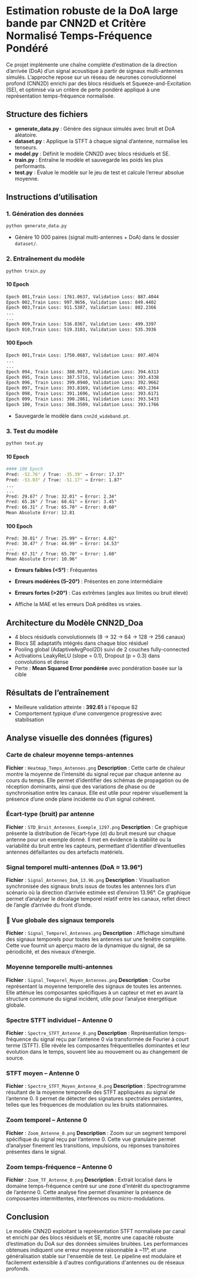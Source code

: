 # Estimation robuste de la DoA large bande par CNN2D et Critère Normalisé Temps-Fréquence Pondéré

Ce projet implémente une chaîne complète d’estimation de la direction d’arrivée (DoA) d’un signal acoustique à partir de signaux multi-antennes simulés. L’approche repose sur un réseau de neurones convolutionnel profond (CNN2D) enrichi par des blocs résiduels et Squeeze-and-Excitation (SE), et optimisé via un critère de perte pondéré appliqué à une représentation temps-fréquence normalisée.

## Structure des fichiers

* **generate\_data.py** : Génère des signaux simulés avec bruit et DoA aléatoire.
* **dataset.py** : Applique la STFT à chaque signal d’antenne, normalise les tenseurs.
* **model.py** : Définit le modèle CNN2D avec blocs résiduels et SE.
* **train.py** : Entraîne le modèle et sauvegarde les poids les plus performants.
* **test.py** : Évalue le modèle sur le jeu de test et calcule l’erreur absolue moyenne.

## Instructions d’utilisation

### 1. Génération des données

```bash
python generate_data.py
```

* Génère 10 000 paires (signal multi-antennes + DoA) dans le dossier `dataset/`.

### 2. Entraînement du modèle

```bash
python train.py
```

#### 10 Epoch
```bash
Epoch 001,Train Loss: 1761.0637, Validation Loss: 887.4044 
Epoch 002,Train Loss: 997.9656, Validation Loss: 849.4402 
Epoch 003,Train Loss: 911.5387, Validation Loss: 802.2366 
...
...
Epoch 009,Train Loss: 516.8367, Validation Loss: 499.3397 
Epoch 010,Train Loss: 519.3103, Validation Loss: 535.3936
```

#### 100 Epoch

```bash
Epoch 001,Train Loss: 1750.0687, Validation Loss: 897.4074 
...
...
Epoch 094, Train Loss: 388.9873, Validation Loss: 394.6313 
Epoch 095, Train Loss: 387.5716, Validation Loss: 393.4338 
Epoch 096, Train Loss: 399.0940, Validation Loss: 392.9662 
Epoch 097, Train Loss: 393.8169, Validation Loss: 403.2364 
Epoch 098, Train Loss: 391.1696, Validation Loss: 393.6171 
Epoch 099, Train Loss: 390.2861, Validation Loss: 393.5433 
Epoch 100, Train Loss: 388.3509, Validation Loss: 393.1766 
```

* Sauvegarde le modèle dans `cnn2d_wideband.pt`.

### 3. Test du modèle

```bash
python test.py
```
#### 10 Epoch
```bash
#### 100 Epoch
Pred: -52.76° / True: -35.39° → Error: 17.37°
Pred: -53.03° / True: -51.17° → Error: 1.87°
...
...
Pred: 29.67° / True: 32.01° → Error: 2.34°
Pred: 65.16° / True: 68.61° → Error: 3.45°
Pred: 66.31° / True: 65.70° → Error: 0.60°
Mean Absolute Error: 12.81
```


#### 100 Epoch
```text
Pred: 30.01° / True: 25.99° → Error: 4.02°
Pred: 30.47° / True: 44.99° → Error: 14.53°
...
Pred: 67.31° / True: 65.70° → Error: 1.60°
Mean Absolute Error: 10.96°
```

* **Erreurs faibles (<5°)** : Fréquentes
* **Erreurs modérées (5–20°)** : Présentes en zone intermédiaire
* **Erreurs fortes (>20°)** : Cas extrêmes (angles aux limites ou bruit élevé)


* Affiche la MAE et les erreurs DoA prédites vs vraies.


## Architecture du Modèle CNN2D\_Doa

* 4 blocs résiduels convolutionnels (8 → 32 → 64 → 128 → 256 canaux)
* Blocs SE adaptatifs intégrés dans chaque bloc résiduel
* Pooling global (AdaptiveAvgPool2D) suivi de 2 couches fully-connected
* Activations LeakyReLU (slope = 0.1), Dropout (p = 0.3) dans convolutions et dense
* Perte : **Mean Squared Error pondérée** avec pondération basée sur la cible


## Résultats de l’entraînement

* Meilleure validation atteinte : **392.61** à l'époque 82
* Comportement typique d’une convergence progressive avec stabilisation


## Analyse visuelle des données (figures)


### **Carte de chaleur moyenne temps-antennes**

**Fichier** : `Heatmap_Temps_Antennes.png`
**Description** :
Cette carte de chaleur montre la moyenne de l’intensité du signal reçue par chaque antenne au cours du temps. Elle permet d’identifier des schémas de propagation ou de réception dominants, ainsi que des variations de phase ou de synchronisation entre les canaux. Elle est utile pour repérer visuellement la présence d’une onde plane incidente ou d’un signal cohérent.


### **Écart-type (bruit) par antenne**

**Fichier** : `STD_Bruit_Antennes_Exemple_1297.png`
**Description** :
Ce graphique présente la distribution de l’écart-type (σ) du bruit mesuré sur chaque antenne pour un exemple donné. Il met en évidence la stabilité ou la variabilité du bruit entre les capteurs, permettant d’identifier d’éventuelles antennes défaillantes ou des artefacts matériels.


### **Signal temporel multi-antennes (DoA ≈ 13.96°)**

**Fichier** : `Signal_Antennes_DoA_13.96.png`
**Description** :
Visualisation synchronisée des signaux bruts issus de toutes les antennes lors d’un scénario où la direction d’arrivée estimée est d’environ 13.96°. Ce graphique permet d’analyser le décalage temporel relatif entre les canaux, reflet direct de l’angle d’arrivée du front d’onde.


### 🧭 **Vue globale des signaux temporels**

**Fichier** : `Signal_Temporel_Antennes.png`
**Description** :
Affichage simultané des signaux temporels pour toutes les antennes sur une fenêtre complète. Cette vue fournit un aperçu macro de la dynamique du signal, de sa périodicité, et des niveaux d’énergie.

### **Moyenne temporelle multi-antennes**

**Fichier** : `Signal_Temporel_Moyen_Antennes.png`
**Description** :
Courbe représentant la moyenne temporelle des signaux de toutes les antennes. Elle atténue les composantes spécifiques à un capteur et met en avant la structure commune du signal incident, utile pour l’analyse énergétique globale.

### **Spectre STFT individuel – Antenne 0**

**Fichier** : `Spectre_STFT_Antenne_0.png`
**Description** :
Représentation temps-fréquence du signal reçu par l’antenne 0 via transformée de Fourier à court terme (STFT). Elle révèle les composantes fréquentielles dominantes et leur évolution dans le temps, souvent liée au mouvement ou au changement de source.

### **STFT moyen – Antenne 0**

**Fichier** : `Spectre_STFT_Moyen_Antenne_0.png`
**Description** :
Spectrogramme résultant de la moyenne temporelle des STFT appliquées au signal de l’antenne 0. Il permet de détecter des signatures spectrales persistantes, telles que les fréquences de modulation ou les bruits stationnaires.

### **Zoom temporel – Antenne 0**

**Fichier** : `Zoom_Antenne_0.png`
**Description** :
Zoom sur un segment temporel spécifique du signal reçu par l’antenne 0. Cette vue granulaire permet d’analyser finement les transitions, impulsions, ou réponses transitoires présentes dans le signal.

### **Zoom temps-fréquence – Antenne 0**

**Fichier** : `Zoom_TF_Antenne_0.png`
**Description** :
Extrait localisé dans le domaine temps-fréquence centré sur une zone d’intérêt du spectrogramme de l’antenne 0. Cette analyse fine permet d’examiner la présence de composantes intermittentes, interférences ou micro-modulations.


## Conclusion

Le modèle CNN2D exploitant la représentation STFT normalisée par canal et enrichi par des blocs résiduels et SE, montre une capacité robuste d’estimation du DoA sur des données simulées bruitées. Les performances obtenues indiquent une erreur moyenne raisonnable à \~11°, et une généralisation stable sur l'ensemble de test. Le pipeline est modulaire et facilement extensible à d'autres configurations d'antennes ou de réseaux profonds.

